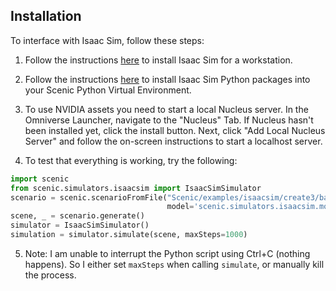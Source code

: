 ## **Installation**

To interface with Isaac Sim, follow these steps:

1. Follow the instructions [here](https://docs.omniverse.nvidia.com/isaacsim/latest/installation/install_workstation.html#) to install Isaac Sim for a workstation.

2. Follow the instructions [here](https://docs.omniverse.nvidia.com/isaacsim/latest/installation/install_python.html#python-environment-installation) to install Isaac Sim Python packages into your Scenic Python Virtual Environment.

3. To use NVIDIA assets you need to start a local Nucleus server. In the Omniverse Launcher, navigate to the "Nucleus" Tab. If Nucleus hasn't been installed yet, click the install button. Next, click "Add Local Nucleus Server" and follow the on-screen instructions to start a localhost server.

4. To test that everything is working, try the following:
```python
import scenic
from scenic.simulators.isaacsim import IsaacSimSimulator
scenario = scenic.scenarioFromFile("Scenic/examples/isaacsim/create3/basic.scenic", 
                                   model='scenic.simulators.isaacsim.model')
scene, _ = scenario.generate()
simulator = IsaacSimSimulator()
simulation = simulator.simulate(scene, maxSteps=1000)
```

5. Note: I am unable to interrupt the Python script using Ctrl+C (nothing happens). So I either set `maxSteps` when calling `simulate`, or manually kill the process.